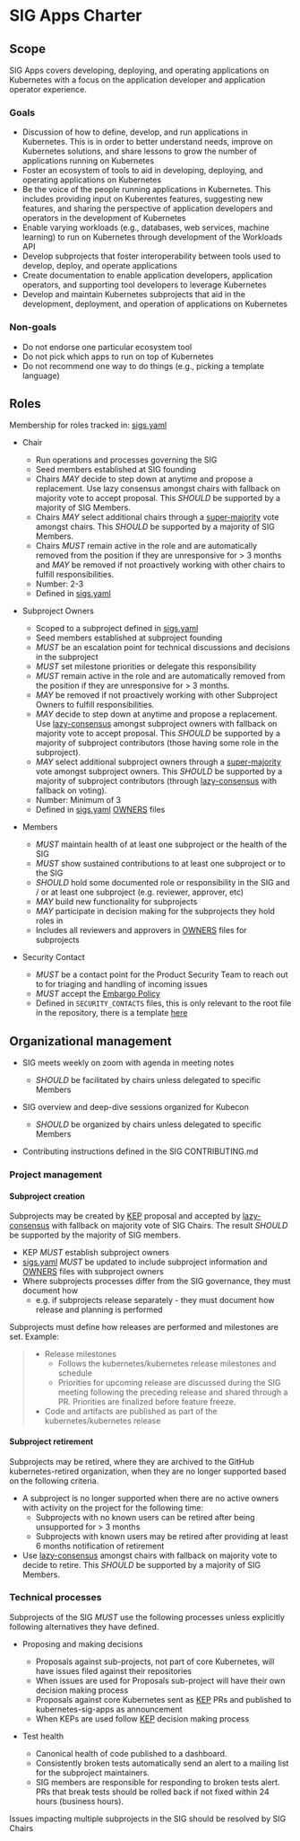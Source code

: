 # SIG Apps Charter

## Scope

SIG Apps covers developing, deploying, and operating applications on Kubernetes with a focus on the application developer and application operator experience.

### Goals

* Discussion of how to define, develop, and run applications in Kubernetes. This is in order to better understand needs, improve on Kubernetes solutions, and share lessons to grow the number of applications running on Kubernetes
* Foster an ecosystem of tools to aid in developing, deploying, and operating applications on Kubernetes
* Be the voice of the people running applications in Kubernetes. This includes providing input on Kuberentes features, suggesting new features, and sharing the perspective of application developers and operators in the development of Kubernetes
* Enable varying workloads (e.g., databases, web services, machine learning) to run on Kubernetes through development of the Workloads API
* Develop subprojects that foster interoperability between tools used to develop, deploy, and operate applications
* Create documentation to enable application developers, application operators, and supporting tool developers to leverage Kubernetes
* Develop and maintain Kubernetes subprojects that aid in the development, deployment, and operation of applications on Kubernetes

### Non-goals

* Do not endorse one particular ecosystem tool
* Do not pick which apps to run on top of Kubernetes
* Do not recommend one way to do things (e.g., picking a template language)

## Roles

Membership for roles tracked in: [sigs.yaml]

- Chair
  - Run operations and processes governing the SIG
  - Seed members established at SIG founding
  - Chairs *MAY* decide to step down at anytime and propose a replacement.  Use lazy consensus amongst
    chairs with fallback on majority vote to accept proposal.  This *SHOULD* be supported by a majority of
    SIG Members.
  - Chairs *MAY* select additional chairs through a [super-majority] vote amongst chairs.  This
    *SHOULD* be supported by a majority of SIG Members.
  - Chairs *MUST* remain active in the role and are automatically removed from the position if they are
    unresponsive for > 3 months and *MAY* be removed if not proactively working with other chairs to fulfill
    responsibilities.
  - Number: 2-3
  - Defined in [sigs.yaml]

- Subproject Owners
  - Scoped to a subproject defined in [sigs.yaml]
  - Seed members established at subproject founding
  - *MUST* be an escalation point for technical discussions and decisions in the subproject
  - *MUST* set milestone priorities or delegate this responsibility
  - *MUST* remain active in the role and are automatically removed from the position if they are unresponsive
    for > 3 months.
  - *MAY* be removed if not proactively working with other Subproject Owners to fulfill responsibilities.
  - *MAY* decide to step down at anytime and propose a replacement.  Use [lazy-consensus] amongst subproject owners
    with fallback on majority vote to accept proposal.  This *SHOULD* be supported by a majority of subproject
    contributors (those having some role in the subproject).
  - *MAY* select additional subproject owners through a [super-majority] vote amongst subproject owners.  This
    *SHOULD* be supported by a majority of subproject contributors (through [lazy-consensus] with fallback on voting).
  - Number: Minimum of 3
  - Defined in [sigs.yaml] [OWNERS] files

- Members
  - *MUST* maintain health of at least one subproject or the health of the SIG
  - *MUST* show sustained contributions to at least one subproject or to the SIG
  - *SHOULD* hold some documented role or responsibility in the SIG and / or at least one subproject
    (e.g. reviewer, approver, etc)
  - *MAY* build new functionality for subprojects
  - *MAY* participate in decision making for the subprojects they hold roles in
  - Includes all reviewers and approvers in [OWNERS] files for subprojects

- Security Contact
  - *MUST* be a contact point for the Product Security Team to reach out to for
    triaging and handling of incoming issues
  - *MUST* accept the [Embargo Policy](https://github.com/kubernetes/sig-release/blob/master/security-release-process-documentation/security-release-process.md#embargo-policy)
  - Defined in `SECURITY_CONTACTS` files, this is only relevant to the root file in
    the repository, there is a template
    [here](https://github.com/kubernetes/kubernetes-template-project/blob/master/SECURITY_CONTACTS)

## Organizational management

- SIG meets weekly on zoom with agenda in meeting notes
  - *SHOULD* be facilitated by chairs unless delegated to specific Members
- SIG overview and deep-dive sessions organized for Kubecon
  - *SHOULD* be organized by chairs unless delegated to specific Members

- Contributing instructions defined in the SIG CONTRIBUTING.md

### Project management

#### Subproject creation

Subprojects may be created by [KEP] proposal and accepted by [lazy-consensus] with fallback on majority vote of
SIG Chairs.  The result *SHOULD* be supported by the majority of SIG members.
  - KEP *MUST* establish subproject owners
  - [sigs.yaml] *MUST* be updated to include subproject information and [OWNERS] files with subproject owners
  - Where subprojects processes differ from the SIG governance, they must document how
    - e.g. if subprojects release separately - they must document how release and planning is performed

Subprojects must define how releases are performed and milestones are set.  Example:

> - Release milestones
>   - Follows the kubernetes/kubernetes release milestones and schedule
>   - Priorities for upcoming release are discussed during the SIG meeting following the preceding release and
>     shared through a PR.  Priorities are finalized before feature freeze.
> - Code and artifacts are published as part of the kubernetes/kubernetes release

#### Subproject retirement

Subprojects may be retired, where they are archived to the GitHub kubernetes-retired organization, when they are
no longer supported based on the following criteria.

- A subproject is no longer supported when there are no active owners with activity on the project for the following time:
  - Subprojects with no known users can be retired after being unsupported for > 3 months
  - Subprojects with known users may be retired after providing at least 6 months notification of retirement
- Use [lazy-consensus] amongst chairs with fallback on majority vote to decide to retire.  This *SHOULD* be
  supported by a majority of SIG Members.

### Technical processes

Subprojects of the SIG *MUST* use the following processes unless explicitly following alternatives
they have defined.

- Proposing and making decisions
  - Proposals against sub-projects, not part of core Kubernetes, will have issues filed against their repositories
  - When issues are used for Proposals sub-project will have their own decision making process
  - Proposals against core Kubernetes sent as [KEP] PRs and published to kubernetes-sig-apps as announcement
  - When KEPs are used follow [KEP] decision making process

- Test health
  - Canonical health of code published to a dashboard.
  - Consistently broken tests automatically send an alert to a mailing list for the subproject maintainers.
  - SIG members are responsible for responding to broken tests alert.  PRs that break tests should be rolled back
    if not fixed within 24 hours (business hours).

Issues impacting multiple subprojects in the SIG should be resolved by SIG Chairs

[lazy-consensus]: http://communitymgt.wikia.com/wiki/Lazy_consensus
[super-majority]: https://en.wikipedia.org/wiki/Supermajority#Two-thirds_vote
[KEP]: https://github.com/kubernetes/community/blob/master/keps/0000-kep-template.md
[sigs.yaml]: https://github.com/kubernetes/community/blob/master/sigs.yaml#L1454
[OWNERS]: contributors/devel/owners.md
